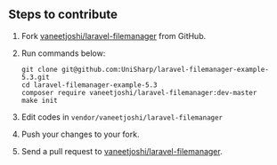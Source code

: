 ## Steps to contribute
1. Fork [vaneetjoshi/laravel-filemanager](https://github.com/UniSharp/laravel-filemanager) from GitHub.
1. Run commands below:

    ```
    git clone git@github.com:UniSharp/laravel-filemanager-example-5.3.git
    cd laravel-filemanager-example-5.3
    composer require vaneetjoshi/laravel-filemanager:dev-master
    make init
    ```
1. Edit codes in `vendor/vaneetjoshi/laravel-filemanager`
1. Push your changes to your fork.
1. Send a pull request to [vaneetjoshi/laravel-filemanager](https://github.com/UniSharp/laravel-filemanager).
